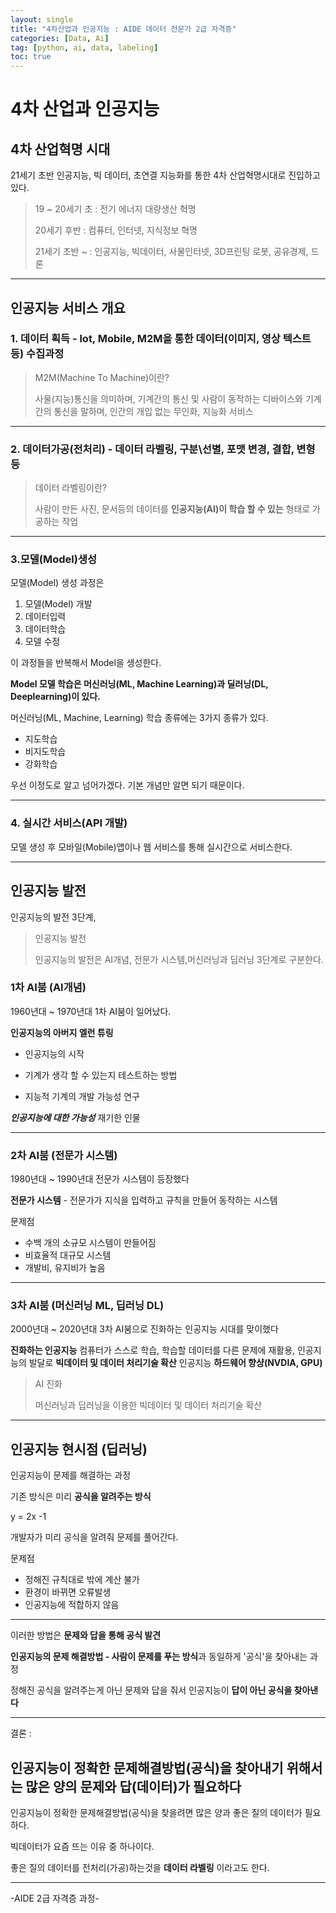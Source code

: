 ```yaml
---
layout: single
title: "4차산업과 인공지능 : AIDE 데이터 전문가 2급 자격증"
categories: [Data, Ai]
tag: [python, ai, data, labeling]
toc: true
---
```


# 4차 산업과 인공지능

## 4차 산업혁명 시대

21세기 초반 인공지능, 빅 데이터, 초연결 지능화를 통한 4차 산업혁명시대로 진입하고 있다.

> 19 ~ 20세기 초 : 전기 에너지 대량생산 혁명
>
> 20세기 후반 : 컴퓨터, 인터넷, 지식정보 혁명
>
> 21세기 초반 ~ : 인공지능, 빅데이터, 사물인터넷, 3D프린팅 로봇, 공유경제, 드론

-----

## 인공지능 서비스 개요

### 1. 데이터 획득 - lot, Mobile, M2M을 통한 데이터(이미지, 영상 텍스트 등) 수집과정

>  M2M(Machine To Machine)이란?
>
> 사물(지능)통신을 의미하며, 기계간의 통신 및 사람이 동작하는 디바이스와 기계간의 통신을 말하며, 인간의 개입 없는 무인화, 지능화 서비스

--------

### 2. 데이터가공(전처리) - 데이터 라벨링, 구분\선별, 포맷 변경, 결합, 변형 등

> 데이터 라벨링이란?
>
> 사람이 만든 사진, 문서등의 데이터를 **인공지능(AI)이 학습 할 수 있는** 형태로 가공하는 작업

----

### 3.모델(Model)생성

모델(Model) 생성 과정은

1. 모델(Model) 개발
2. 데이터입력
3. 데이터학습
4. 모델 수정

이 과정들을 반복해서 Model을 생성한다. 

**Model 모델 학습은 머신러닝(ML, Machine Learning)과 딜러닝(DL, Deeplearning)이 있다.**

머신러닝(ML, Machine, Learning) 학습 종류에는 3가지 종류가 있다.

- 지도학습
- 비지도학습
- 강화학습

우선 이정도로 알고 넘어가겠다. 기본 개념만 알면 되기 때문이다.

---

###  4. 실시간 서비스(API 개발)

모델 생성 후 모바일(Mobile)앱이나 웹 서비스를 통해 실시간으로 서비스한다.

---

## 인공지능 발전

인공지능의 발전 3단계, 

> 인공지능 발전
>
> 인공지능의 발전은 AI개념, 전문가 시스템,머신러닝과 딥러닝 3단계로 구분한다.



### 1차 AI붐 (AI개념)

1960년대 ~ 1970년대 1차 AI붐이 일어났다.

**인공지능의 아버지 엘런 튜링**

- 인공지능의 시작

- 기계가 생각 할 수 있는지 테스트하는 방법
- 지능적 기계의 개발 가능성 연구

***인공지능에 대한 가능성***  재기한 인물

---

### 2차 AI붐 (전문가 시스템)

1980년대 ~ 1990년대 전문가 시스템이 등장했다

**전문가 시스템** - 전문가가 지식을 입력하고 규칙을 만들어 동작하는 시스템

문제점

* 수백 개의 소규모 시스템이 만들어짐
* 비효율적 대규모 시스템
* 개발비, 유지비가 높음

---

### 3차 AI붐 (머신러닝 ML, 딥러닝 DL)

2000년대 ~ 2020년대 3차 AI붐으로 진화하는 인공지능 시대를 맞이했다

**진화하는 인공지능** 컴퓨터가 스스로 학습, 학습할 데이터를 다른 문제에 재활용, 인공지능의 발달로 **빅데이터 및 데이터 처리기술 확산** 인공지능 **하드웨어 향샹(NVDIA, GPU)**

> AI 진화
>
> 머신러닝과 딥러닝을 이용한 빅데이터 및 데이터 처리기술 확산

---



## 인공지능 현시점 (딥러닝)

인공지능이 문제를 해결하는 과정

기존 방식은 미리 **공식을 알려주는 방식** 

 y = 2x -1

개발자가 미리 공식을 알려줘 문제를 풀어간다.

문제점

* 정해진 규칙대로 밖에 계산 불가
* 환경이 바뀌면 오류발생
* 인공지능에 적합하지 않음

---

이러한 방법은 **문제와 답을 통해 공식 발견**

**인공지능의 문제 해결방법 - 사람이 문제를 푸는 방식**과 동일하게 '공식'을 찾아내는 과정

정해진 공식을 알려주는게 아닌 문제와 답을 줘서 인공지능이 **답이 아닌 공식을 찾아낸다**



---

결론 : 

<h2> 인공지능이 정확한 문제해결방법(공식)을 
  찾아내기 위해서는 많은 양의 문제와 답(데이터)가 필요하다 </h2>



인공지능이 정확한 문제해결방법(공식)을 찾을려면 많은 양과 좋은 질의 데이터가 필요하다.

빅데이터가 요즘 뜨는 이유 중 하나이다.

좋은 질의 데이터를 전처리(가공)하는것을 **데이터 라벨링** 이라고도 한다.



---



-AIDE 2급 자격증 과정-




